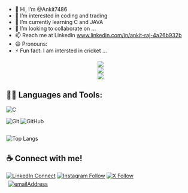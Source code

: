 - 👋 Hi, I’m @Ankit7486
- 👀 I’m interested in coding and trading
- 🌱 I’m currently learning C and JAVA
- 💞️ I’m looking to collaborate on ...
- 📫 Reach me at Linkedin www.linkedin.com/in/ankit-raj-4a26b932b
- 😄 Pronouns: 
- ⚡ Fun fact: I am intersted in cricket ...

<!---
Ankit7486/Ankit7486 is a ✨ special ✨ repository because its `README.md` (this file) appears on your GitHub profile.
You can click the Preview link to take a look at your changes.
--->

<div align="center">
  <img src="http://github-profile-summary-cards.vercel.app/api/cards/profile-details?username=Ankit7486&theme=transparent" />
</div>

<div align="center">
  <img src="http://github-profile-summary-cards.vercel.app/api/cards/stats?username=Ankit7486&theme=transparent" />
</div>

<div align="center">
  <img src="https://komarev.com/ghpvc/?username=Ankit7486&label=Profile+Views&style=for-the-badge&color=grey" />
</div>

## 👨‍💻 Languages and Tools:

![C](https://img.shields.io/badge/-C-000000?style=flat&logo=c&logoColor=ffffff&labelColor=A8B9CC)

![Git](https://img.shields.io/badge/-Git-000000?style=flat&logo=git&logoColor=F05032&labelColor=ffffff)
![GitHub](https://img.shields.io/badge/-GitHub-000000?style=flat&logo=github&logoColor=000000&labelColor=ffffff)

## 
![Top Langs](https://github-readme-stats.vercel.app/api/top-langs/?username=Ankit7486&layout=compact) 


## ☕ Connect with me! 
[![LinkedIn Connect](https://img.shields.io/badge/%20-Connect-black?color=14171A&labelColor=212121&logo=linkedin&logoColor=ffffff)](https://www.linkedin.com/in/ankit-raj-4a26b932b/)
[![Instagram
Follow](https://img.shields.io/badge/%20-Follow-black?color=14171A&labelColor=1976d2&logo=instagram&logoColor=ffffff)](https://www.instagram.com/ankit.raj2508/)
[![X Follow](https://img.shields.io/badge/%20-Follow-black?color=14171A&labelColor=1976d2&logo=x&logoColor=ffffff)](https://x.com/AnkitRaj2508)
<br />
<a href="mailto:ankit2508raj@gmail.com">
  <img style="margin: 5px"
    src="https://img.shields.io/badge/%F0%9F%93%A7%20Email-ankit2508raj%40gmail.com-brightgreen"
    alt="emailAddress"
  />
</a>